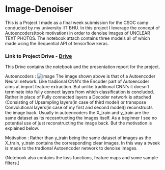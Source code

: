 # Image-Denoiser
This is a Project I made as a final week submission for the CSOC camp conducted by my university IIT BHU. In this project I leverage the concept of Autoencoders(took motivation) in order to denoise images of UNCLEAR TEXT PHOTOS. The notebook attach contains three models all of which made using the Sequential API of tensorflow keras. 

### Link to Project Drive - [Drive](https://drive.google.com/drive/u/3/folders/1zFM-DcUZPHcVVuA-JoL29p20Pu3nHHFG)
This Drive contains the notebook and the presentation report for the project.

Autoencoders :
![image](https://github.com/GARV-k/Image-Denoiser/assets/117428410/5cce2ba8-cfd7-4ffa-8502-b4ed8b532cb9)
The image shown above is that of a Autoencoder Neural network. Like tradiional CNN's the Encoder part of Autoencoder aims at import feature extraction. But unlike traditional CNN's it doesn't terminate into fully connect layers from which classification is concluded. Rather in place of Fully connected layers a Decoder network is attached (Consisting of Upsampling layers(in case of third model) or transpose Convolutional layers(in case of my first and second model)) reconstructs the image back. Usually in autoencoders the X_train and y_train are the same dataset as its recosntructing the images itself. As a beginner I see no potential use of just reconstructing the image back. But the motivation is explained below.

Motivation : 
Rather than y_train being the same dataset of images as the X_train, y_train contains the corresponding clear images. In this way a tweek is made to the tradional Autoencoder network to denoise images.

(Notebook also contains the loss functions, feature maps and some sample filters.)
